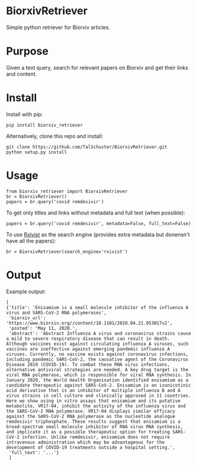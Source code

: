 # BiorxivRetriever
Simple python retriever for Biorxiv articles.

# Purpose
Given a text query, search for relevant papers on Biorxiv and get their links and content.

# Install

Install with pip:
```
pip install biorxiv_retriever
```

Alternatively, clone this repo and install:
```
git clone https://github.com/TalSchuster/BiorxivRetriever.git
python setup.py install
```

# Usage
```
from biorxiv_retriever import BiorxivRetriever
br = BiorxivRetriever()
papers = br.query('covid remdesivir')
```
To get only titles and links without metadata and full text (when possible):
```
papers = br.query('covid remdesivir', metadata=False, full_text=False)
```

To use [Rxivist](https://www.rxivist.org/) as the search engine (provides extra metadata but donensn't have all the papers):
```
br = BiorxivRetriever(search_engine='rxivist')
```

# Output

Example output:
```
[
{'title': 'Enisamium is a small molecule inhibitor of the influenza A virus and SARS-CoV-2 RNA polymerases',
 'biorxiv_url': 'https://www.biorxiv.org//content/10.1101/2020.04.21.053017v2',
 'posted': 'May 11, 2020.',
 'abstract': 'Abstract Influenza A virus and coronavirus strains cause a mild to severe respiratory disease that can result in death. Although vaccines exist against circulating influenza A viruses, such vaccines are ineffective against emerging pandemic influenza A viruses. Currently, no vaccine exists against coronavirus infections, including pandemic SARS-CoV-2, the causative agent of the Coronavirus Disease 2019 (COVID-19). To combat these RNA virus infections, alternative antiviral strategies are needed. A key drug target is the viral RNA polymerase, which is responsible for viral RNA synthesis. In January 2020, the World Health Organisation identified enisamium as a candidate therapeutic against SARS-CoV-2. Enisamium is an isonicotinic acid derivative that is an inhibitor of multiple influenza B and A virus strains in cell culture and clinically approved in 11 countries. Here we show using in vitro assays that enisamium and its putative metabolite, VR17-04, inhibit the activity of the influenza virus and the SARS-CoV-2 RNA polymerase. VR17-04 displays similar efficacy against the SARS-CoV-2 RNA polymerase as the nucleotide analogue remdesivir triphosphate. These results suggest that enisamium is a broad-spectrum small molecule inhibitor of RNA virus RNA synthesis, and implicate it as a possible therapeutic option for treating SARS-CoV-2 infection. Unlike remdesivir, enisamium does not require intravenous administration which may be advantageous for the development of COVID-19 treatments outside a hospital setting.',
 'full_text': '...'}
 ]
```
